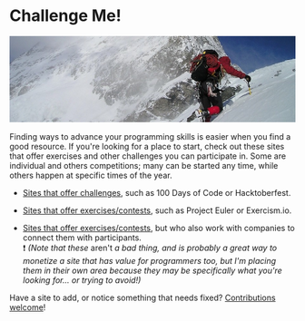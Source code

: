 # Challenge Me!

![](z-climbing.jpg)

Finding ways to advance your programming skills is easier when you find a good resource. If you're looking for a place to start, check out these sites that offer exercises and other challenges you can participate in. Some are individual and others competitions; many can be started any time, while others happen at specific times of the year.

* [Sites that offer challenges](challenges.md), such as 100 Days of Code or Hacktoberfest.

* [Sites that offer exercises/contests](practice.md), such as Project Euler or Exercism.io.

* [Sites that offer exercises/contests](job-challenges.md), but who also work with companies to connect them with participants.<br>&#x2757; *(Note that these* aren't *a bad thing, and is probably a great way to monetize a site that has value for programmers too, but I'm placing them in their own area because they may be specifically what you're looking for... or trying to avoid!)*

Have a site to add, or notice something that needs fixed? [Contributions welcome](CONTRIBUTING.md)!
